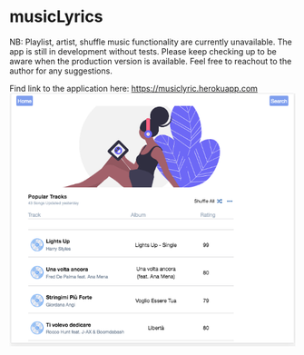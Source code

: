 # musicLyrics

NB: Playlist, artist, shuffle music functionality are currently unavailable. The app is still in development without tests. Please keep checking up to be aware when the production version is available.
Feel free to reachout to the author for any suggestions.


Find link to the application here: https://musiclyric.herokuapp.com
![App Landing page](./src/assets/images/appscreenshot.png)
